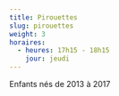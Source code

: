 ```yaml
---
title: Pirouettes
slug: pirouettes
weight: 3
horaires:
  - heures: 17h15 - 18h15
    jour: jeudi
---
```

Enfants nés de 2013 à 2017
